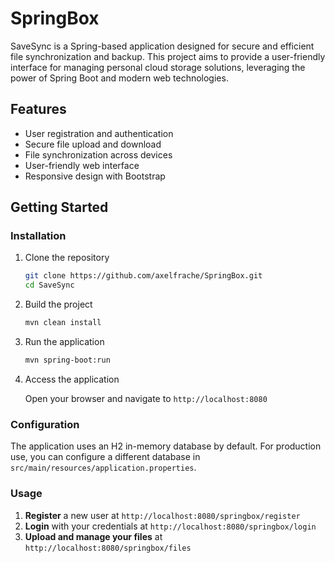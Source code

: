 # SpringBox

SaveSync is a Spring-based application designed for secure and efficient file synchronization and backup. This project aims to provide a user-friendly interface for managing personal cloud storage solutions, leveraging the power of Spring Boot and modern web technologies.

## Features

- User registration and authentication
- Secure file upload and download
- File synchronization across devices
- User-friendly web interface
- Responsive design with Bootstrap

## Getting Started

### Installation

1. Clone the repository

    ```sh
    git clone https://github.com/axelfrache/SpringBox.git
    cd SaveSync
    ```

2. Build the project

    ```sh
    mvn clean install
    ```

3. Run the application

    ```sh
    mvn spring-boot:run
    ```

4. Access the application

   Open your browser and navigate to `http://localhost:8080`

### Configuration

The application uses an H2 in-memory database by default. For production use, you can configure a different database in `src/main/resources/application.properties`.

### Usage

1. **Register** a new user at `http://localhost:8080/springbox/register`
2. **Login** with your credentials at `http://localhost:8080/springbox/login`
3. **Upload and manage your files** at `http://localhost:8080/springbox/files`

